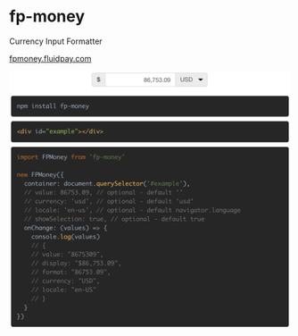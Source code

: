 # fp-money
Currency Input Formatter

<a href="http://fpmoney.fluidpay.com" target="_blank">fpmoney.fluidpay.com</a>

![alt text](https://raw.githubusercontent.com/fluidpay/fp-money/master/screenshot.png)
